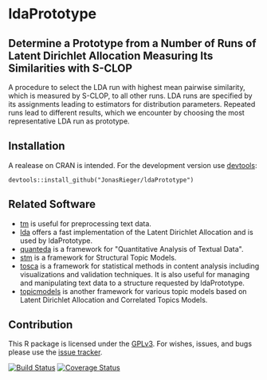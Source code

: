 # ldaPrototype

## Determine a Prototype from a Number of Runs of Latent Dirichlet Allocation Measuring Its Similarities with S-CLOP
A procedure to select the LDA run with highest mean pairwise similarity, which is measured by S-CLOP, to all other runs. LDA runs are specified by its assignments leading to estimators for distribution parameters. Repeated runs lead to different results, which we encounter by choosing the most representative LDA run as prototype.

## Installation
A realease on CRAN is intended.
For the development version use [devtools](https://cran.r-project.org/package=devtools):
```{R}
devtools::install_github("JonasRieger/ldaPrototype")
```

## Related Software
* [tm](https://CRAN.R-project.org/package=tm) is useful for preprocessing text data.
* [lda](https://CRAN.R-project.org/package=lda) offers a fast implementation of the Latent Dirichlet Allocation and is used by ldaPrototype.
* [quanteda](https://quanteda.io/) is a framework for "Quantitative Analysis of Textual Data".
* [stm](https://www.structuraltopicmodel.com/) is a framework for Structural Topic Models.
* [tosca](https://CRAN.R-project.org/package=tosca) is a framework for statistical methods in content analysis including visualizations and validation techniques. It is also useful for managing and manipulating text data to a structure requested by ldaPrototype.
* [topicmodels](https://CRAN.R-project.org/package=topicmodels) is another framework for various topic models based on Latent Dirichlet Allocation and Correlated Topics Models.

## Contribution
This R package is licensed under the [GPLv3](https://www.gnu.org/licenses/gpl-3.0.en.html).
For wishes, issues, and bugs please use the [issue tracker](https://github.com/JonasRieger/ldaPrototype/issues).

[![Build Status](https://travis-ci.org/JonasRieger/ldaPrototype.svg?branch=master)](https://travis-ci.org/JonasRieger/ldaPrototype) 
[![Coverage Status](https://coveralls.io/repos/github/JonasRieger/ldaPrototype/badge.svg?branch=master)](https://coveralls.io/github/JonasRieger/ldaPrototype?branch=master)
